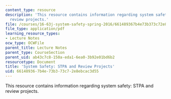 ```yaml
---
content_type: resource
description: 'This resource contains information regarding system safety: STPA and
  review projects.'
file: /courses/16-63j-system-safety-spring-2016/661489367b4e73b373c72e8ebcac3d55_MIT16_63JS16_LecNotes13.pdf
file_type: application/pdf
learning_resource_types:
- Lecture Notes
ocw_type: OCWFile
parent_title: Lecture Notes
parent_type: CourseSection
parent_uid: ab43c7c8-150a-eda1-6ea0-3b92e01bd6b2
resourcetype: Document
title: 'System Safety: STPA and Review Projects'
uid: 66148936-7b4e-73b3-73c7-2e8ebcac3d55
---
```

This resource contains information regarding system safety: STPA and review projects.

